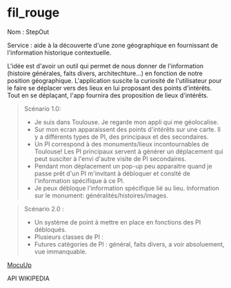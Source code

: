 # fil_rouge
Nom : StepOut

Service : aide à la découverte d'une zone géographique en fournissant de l'information historique contextuelle.

L'idée est d'avoir un outil qui permet de nous donner de l'information (histoire générales, faits divers, architechture...) en fonction de notre position géographique.
L'application suscite la curiosité de l'utilisateur pour le faire se déplacer vers des lieux en lui proposant des points d'intérêts. 
Tout en se déplaçant, l'app fournira des proposition de lieux d'intérêts.

> Scénario 1.0:
>
>* Je suis dans Toulouse. Je regarde mon appli qui me géolocalise.
>* Sur mon ecran apparaissent des points d'intérêts sur une carte. Il y a différents types de PI, des principaux et des secondaires.
>* Un PI correspond à des monuments/lieux incontournables de Toulouse! Les PI principaux servent à générer un déplacement qui peut susciter à l'envi d'autre visite de PI secondaires.
>* Pendant mon déplacement un pop-up peu apparaitre quand je passe prêt d'un PI m'invitant à débloquer et conslté de l'information spécifique à ce PI. 
>* Je peux débloque l'information spécifique lié au lieu. Information sur le monument: généralités/histoires/images.

> Scénario 2.0 :
>
>* Un système de point à mettre en place en fonctions des PI débloqués.
>* Plusieurs classes de PI :
>* Futures catégories de PI : général, faits divers, a voir absoluement, vue immanquable.

[MocuUp](https://app.moqups.com/N4SALlWWJDuXOZUhOKmk091reH5ZXXix/view/page/a95c97e3e)
    

API WIKIPEDIA

	
